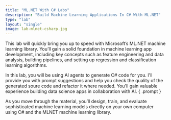 ```yaml
---
title: "ML.NET With C# Labs"
description: "Build Machine Learning Applications In C# With ML.NET"
type: "lab"
layout: "single"
image: lab-mlnet-csharp.jpg
---
```

This lab will quickly bring you up to speed with Microsoft’s ML.NET machine learning library. You’ll gain a solid foundation in machine learning app development, including key concepts such as feature engineering and data analysis, building pipelines, and setting up regression and classification learning algorithms.

In this lab, you will be using AI agents to generate C# code for you. I'll provide you with prompt suggestions and help you check the quality of the generated soure code and refactor it where needed. You'll gain valuable experience building data science apps in collaboration with AI.
{ .prompt }

As you move through the material, you’ll design, train, and evaluate sophisticated machine learning models directly on your own computer using C# and the MLNET machine learning library.


